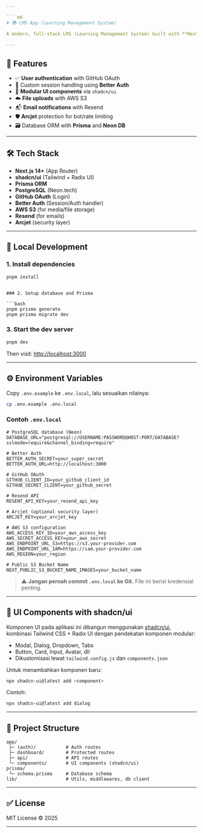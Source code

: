 ```yaml
---

````md
# 📚 LMS App (Learning Management System)

A modern, full-stack LMS (Learning Management System) built with **Next.js App Router**, **Prisma**, **PostgreSQL**, and styled using **shadcn/ui**. The app features authentication with GitHub, file uploads to AWS S3, email sending with Resend, and secure session management via Better Auth.

---
```


## 🚀 Features

- ✅ **User authentication** with GitHub OAuth
- 🔐 Custom session handling using **Better Auth**
- 🧩 **Modular UI components** via `shadcn/ui`
- ☁️ **File uploads** with AWS S3
- 📬 **Email notifications** with Resend
- 🛡️ **Arcjet** protection for bot/rate limiting
- 🗃️ Database ORM with **Prisma** and **Neon DB**

---

## 🛠️ Tech Stack

- **Next.js 14+** (App Router)
- **shadcn/ui** (Tailwind + Radix UI)
- **Prisma ORM**
- **PostgreSQL** (Neon.tech)
- **GitHub OAuth** (Login)
- **Better Auth** (Session/Auth handler)
- **AWS S3** (for media/file storage)
- **Resend** (for emails)
- **Arcjet** (security layer)

---

## 🧪 Local Development

### 1. Install dependencies

```bash
pnpm install
```

````

### 2. Setup database and Prisma

```bash
pnpm prisma generate
pnpm prisma migrate dev
````

### 3. Start the dev server

```bash
pnpm dev
```

Then visit: [http://localhost:3000](http://localhost:3000)

---

## ⚙️ Environment Variables

Copy `.env.example` ke `.env.local`, lalu sesuaikan nilainya:

```bash
cp .env.example .env.local
```

### Contoh `.env.local`

```env
# PostgreSQL database (Neon)
DATABASE_URL="postgresql://USERNAME:PASSWORD@HOST:PORT/DATABASE?sslmode=require&channel_binding=require"

# Better Auth
BETTER_AUTH_SECRET=your_super_secret
BETTER_AUTH_URL=http://localhost:3000

# GitHub OAuth
GITHUB_CLIENT_ID=your_github_client_id
GITHUB_SECRET_CLIENT=your_github_secret

# Resend API
RESENT_API_KEY=your_resend_api_key

# Arcjet (optional security layer)
ARCJET_KEY=your_arcjet_key

# AWS S3 configuration
AWS_ACCESS_KEY_ID=your_aws_access_key
AWS_SECRET_ACCESS_KEY=your_aws_secret
AWS_ENDPOINT_URL_S3=https://s3.your-provider.com
AWS_ENDPOINT_URL_IAM=https://iam.your-provider.com
AWS_REGION=your_region

# Public S3 Bucket Name
NEXT_PUBLIC_S3_BUCKET_NAME_IMAGES=your_bucket_name
```

> ⚠️ **Jangan pernah commit `.env.local` ke Git.** File ini berisi kredensial penting.

---

## 🎨 UI Components with shadcn/ui

Komponen UI pada aplikasi ini dibangun menggunakan [shadcn/ui](https://ui.shadcn.com), kombinasi Tailwind CSS + Radix UI dengan pendekatan komponen modular:

- Modal, Dialog, Dropdown, Tabs
- Button, Card, Input, Avatar, dll
- Dikustomisasi lewat `tailwind.config.js` dan `components.json`

Untuk menambahkan komponen baru:

```bash
npx shadcn-ui@latest add <component>
```

Contoh:

```bash
npx shadcn-ui@latest add dialog
```

---

## 📁 Project Structure

```
app/
 ├─ (auth)/           # Auth routes
 ├─ dashboard/        # Protected routes
 ├─ api/              # API routes
 └─ components/       # UI components (shadcn/ui)
prisma/
 └─ schema.prisma     # Database schema
lib/                  # Utils, middlewares, db client
```

---

## ✅ License

MIT License © 2025

---

```

```
